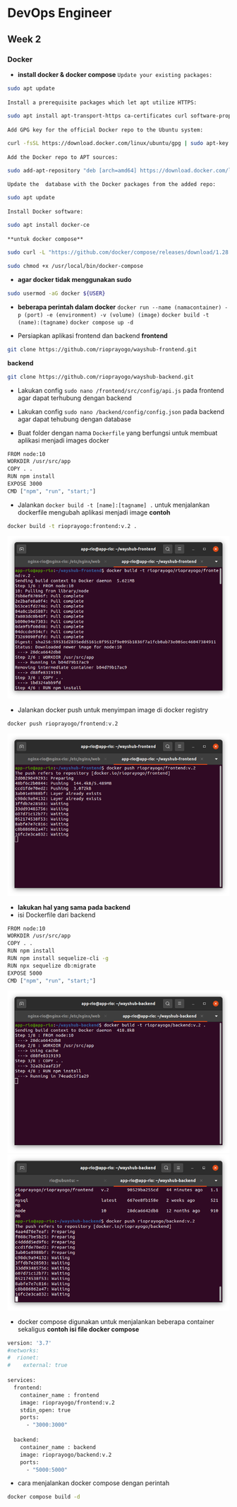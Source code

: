 # DevOps Engineer
## Week 2
### Docker

* **install docker & docker compose**
`Update your existing packages:`
```sh
sudo apt update
```
`Install a prerequisite packages which let apt utilize HTTPS:`
```sh
sudo apt install apt-transport-https ca-certificates curl software-properties-common
```
`Add GPG key for the official Docker repo to the Ubuntu system:`
```sh
curl -fsSL https://download.docker.com/linux/ubuntu/gpg | sudo apt-key add -
```
`Add the Docker repo to APT sources:`
```sh
sudo add-apt-repository "deb [arch=amd64] https://download.docker.com/linux/ubuntu focal stable"
```
`Update the  database with the Docker packages from the added repo:`
```sh
sudo apt update
```
`Install Docker software:`
```sh
sudo apt install docker-ce
```

`**untuk docker compose**`
```sh
sudo curl -L "https://github.com/docker/compose/releases/download/1.28.5/docker-compose-$(uname -s)-$(uname -m)" -o /usr/local/bin/docker-compose
```
```sh
sudo chmod +x /usr/local/bin/docker-compose
```

* **agar docker tidak menggunakan sudo**
```sh
sudo usermod -aG docker ${USER}
```

* **beberapa perintah dalam docker**
`docker run --name (namacontainer) -p (port) -e (environment) -v (volume) (image)`
`docker build -t (name):(tagname)`
`docker compose up -d`


* Persiapkan aplikasi frontend dan backend
**frontend**
```sh
git clone https://github.com/rioprayogo/wayshub-frontend.git
```
**backend**
```sh
git clone https://github.com/rioprayogo/wayshub-backend.git
```
* Lakukan config `sudo nano /frontend/src/config/api.js` pada frontend agar dapat terhubung dengan backend

* Lakukan config `sudo nano /backend/config/config.json` pada backend agar dapat tehubung dengan database

* Buat folder dengan nama `Dockerfile` yang berfungsi untuk membuat aplikasi menjadi images docker
```sh
FROM node:10
WORKDIR /usr/src/app
COPY . .
RUN npm install
EXPOSE 3000
CMD ["npm", "run", "start;"]
```
* Jalankan `docker build -t [name]:[tagname] .` untuk menjalankan dockerfile mengubah aplikasi menjadi image
**contoh**
```sh
docker build -t rioprayogo:frontend:v.2 .
```
![logo](https://raw.githubusercontent.com/rioprayogo/DevOps-Engineer/main/week-2/assets/docker1.png)

* Jalankan docker push untuk menyimpan image di docker registry
```sh
docker push rioprayogo/frontend:v.2
```
![logo](https://raw.githubusercontent.com/rioprayogo/DevOps-Engineer/main/week-2/assets/docker3.png)

* **lakukan hal yang sama pada backend**
* isi Dockerfile dari backend
```sh
FROM node:10
WORKDIR /usr/src/app
COPY . .
RUN npm install
RUN npm install sequelize-cli -g
RUN npx sequelize db:migrate
EXPOSE 5000
CMD ["npm", "run", "start;"]
```
![logo](https://raw.githubusercontent.com/rioprayogo/DevOps-Engineer/main/week-2/assets/docker4.png)
![logo](https://raw.githubusercontent.com/rioprayogo/DevOps-Engineer/main/week-2/assets/docker6.png)

* docker compose digunakan untuk menjalankan beberapa container sekaligus
**contoh isi file docker compose**
```sh
version: '3.7'
#networks:
#  rionet:
#    external: true

services:
  frontend:
    container_name : frontend
    image: rioprayogo/frontend:v.2
    stdin_open: true
    ports:
      - "3000:3000"

  backend:
    container_name : backend
    image: rioprayogo/backend:v.2
    ports:
      - "5000:5000"
```
* cara menjalankan docker compose dengan perintah
```sh
docker compose build -d
```


